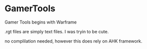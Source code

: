 # GamerTools
 Gamer Tools begins with Warframe

 .rgt files are simply text files. I was tryin to be cute. 

 no complilation needed, however this does rely on AHK framework.


